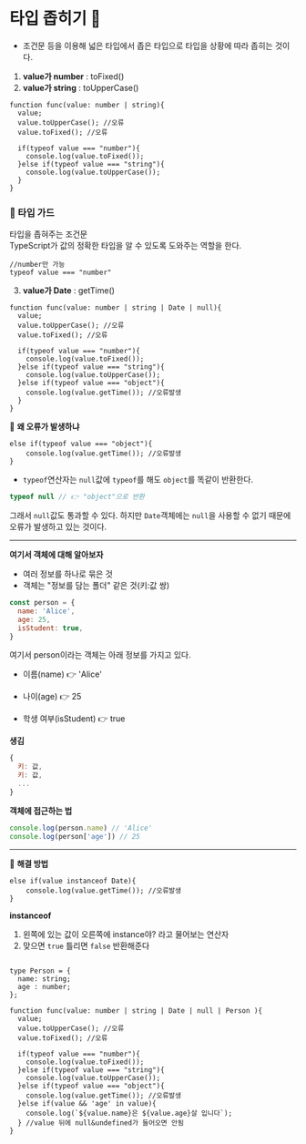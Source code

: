 # 타입 좁히기 🍞 

- 조건문 등을 이용해 넓은 타입에서 좁은 타입으로 타입을 상황에 따라 좁히는 것이다.

1. **value가 number** : toFixed()
2. **value가 string** : toUpperCase()
   
```tsx
function func(value: number | string){
  value;
  value.toUpperCase(); //오류
  value.toFixed(); //오류

  if(typeof value === "number"){
    console.log(value.toFixed());
  }else if(typeof value === "string"){
    console.log(value.toUpperCase());
  }
}
```

### 🌱 타입 가드
타입을 좁혀주는 조건문 <br />
TypeScript가 값의 정확한 타입을 알 수 있도록 도와주는 역할을 한다.

```tsx
//number만 가능
typeof value === "number"
```

3. **value가 Date** : getTime()
   
```tsx
function func(value: number | string | Date | null){
  value;
  value.toUpperCase(); //오류
  value.toFixed(); //오류

  if(typeof value === "number"){
    console.log(value.toFixed());
  }else if(typeof value === "string"){
    console.log(value.toUpperCase());
  }else if(typeof value === "object"){
    console.log(value.getTime()); //오류발생
  }
}
```
🧐 **왜 오류가 발생하냐**

```tsx
else if(typeof value === "object"){
    console.log(value.getTime()); //오류발생
}
```
- `typeof`연산자는 `null`값에 `typeof`를 해도 `object`를 똑같이 반환한다.

```js
typeof null // 👉 "object"으로 반환
```
그래서 `null`값도 통과할 수 있다. 하지만 `Date`객체에는 `null`을 사용할 수 없기 때문에 오류가 발생하고 있는 것이다.

-----
**여기서 객체에 대해 알아보자**

- 여러 정보를 하나로 묶은 것
- 객체는 "정보를 담는 폴더" 같은 것(키:값 쌍)
  
```js
const person = {
  name: 'Alice',
  age: 25,
  isStudent: true,
}
```
여기서 person이라는 객체는 아래 정보를 가지고 있다.

- 이름(name) 👉 'Alice'

- 나이(age) 👉 25

- 학생 여부(isStudent) 👉 true

**생김**

```js
{
  키: 값,
  키: 값,
  ...
}
```
**객체에 접근하는 법**

```js
console.log(person.name) // 'Alice'
console.log(person['age']) // 25
```
-----

🚀 **해결 방법**

```tsx
else if(value instanceof Date){
    console.log(value.getTime()); //오류발생
}
```
**instanceof**

1. 왼쪽에 있는 값이 오른쪽에 instance야? 라고 물어보는 연산자
2. 맞으면 `true` 틀리면 `false` 반환해준다

```tsx

type Person = {
  name: string;
  age : number;
};

function func(value: number | string | Date | null | Person ){
  value;
  value.toUpperCase(); //오류
  value.toFixed(); //오류

  if(typeof value === "number"){
    console.log(value.toFixed());
  }else if(typeof value === "string"){
    console.log(value.toUpperCase());
  }else if(typeof value === "object"){
    console.log(value.getTime()); //오류발생
  }else if(value && 'age' in value){
    console.log(`${value.name}은 ${value.age}살 입니다`);
  } //value 뒤에 null&undefined가 들어오면 안됨 
}
```
